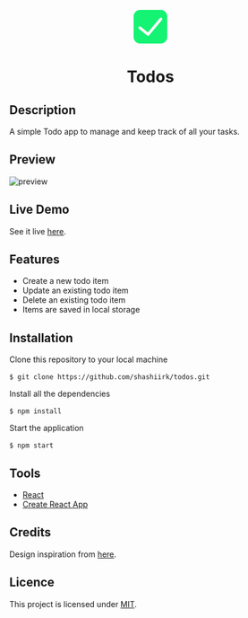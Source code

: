 <p align="center">
  <a href="https://shashiirk.github.io/todos">
    <img alt="logo" src="public/logo.svg" width="60" />
  </a>
</p>
<h1 align="center">
  Todos
</h1>

## Description

A simple Todo app to manage and keep track of all your tasks.

## Preview

![preview](https://user-images.githubusercontent.com/48406108/131673094-0b312cdb-4595-41e6-86f5-f7b1c71b14bd.gif)

## Live Demo

See it live [here](https://shashiirk.github.io/todos).

## Features

- Create a new todo item
- Update an existing todo item
- Delete an existing todo item
- Items are saved in local storage

## Installation

Clone this repository to your local machine

```
$ git clone https://github.com/shashiirk/todos.git
```

Install all the dependencies

```
$ npm install
```

Start the application

```
$ npm start
```

## Tools

- [React](https://reactjs.org)
- [Create React App](https://create-react-app.dev/)

## Credits

Design inspiration from [here](https://dribbble.com/shots/15185058).

## Licence

This project is licensed under [MIT](LICENSE).
